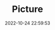 ---
weight: 1
images:
- /images/edited/74.jpeg
title: Picture
date: 2022-10-24 22:59:53
tags:
- luminar
- work
---